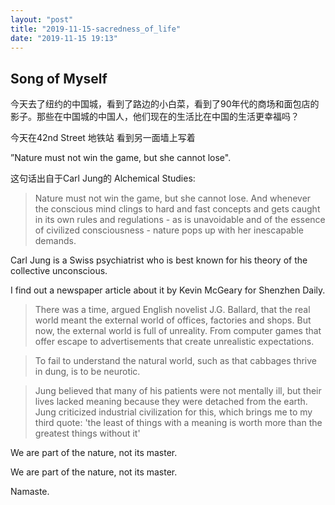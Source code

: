 ```yaml
---
layout: "post"
title: "2019-11-15-sacredness_of_life"
date: "2019-11-15 19:13"
---
```

## Song of Myself



今天去了纽约的中国城，看到了路边的小白菜，看到了90年代的商场和面包店的影子。那些在中国城的中国人，他们现在的生活比在中国的生活更幸福吗？

今天在42nd Street 地铁站 看到另一面墙上写着

”Nature must not win the game, but she cannot lose".

这句话出自于Carl Jung的 Alchemical Studies:

> Nature must not win the game, but she cannot lose. And whenever the conscious mind clings to hard and fast concepts and gets caught in its own rules and regulations - as is unavoidable and of the essence of civilized consciousness - nature pops up with her inescapable demands.

Carl Jung is a Swiss psychiatrist who is best known for his theory of the collective unconscious.

I find out a newspaper article about it by Kevin McGeary for Shenzhen Daily.

> There was a time, argued English novelist J.G. Ballard, that the real world meant the external world of offices, factories and shops. But now, the external world is full of unreality. From computer games that offer escape to advertisements that create unrealistic expectations.

> To fail to understand the natural world, such as that cabbages thrive in dung, is to be neurotic.

> Jung believed that many of his patients were not mentally ill, but their lives lacked meaning because they were detached from the earth. Jung criticized industrial civilization for this, which brings me to my third quote: 'the least of things with a meaning is worth more than the greatest things without it'

We are part of the nature, not its master.

We are part of the nature, not its master.

Namaste.
